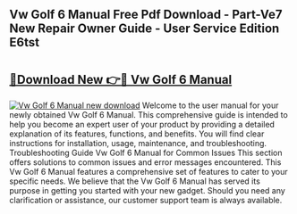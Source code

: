 ## Vw Golf 6 Manual Free Pdf Download - Part-Ve7 New Repair Owner Guide - User Service Edition E6tst

# <h2><a href="http://bc52522.oget.top/?id=Vw+Golf+6+Manual">🔗Download New 👉🔴 Vw Golf 6 Manual</a></h2>

[![Vw Golf 6 Manual new download](https://i.imgur.com/5g1atiW.png)](http://bc52522.oget.top/?id=Vw+Golf+6+Manual)
Welcome to the user manual for your newly obtained Vw Golf 6 Manual. This comprehensive guide is intended to help you become an expert user of your product by providing a detailed explanation of its features, functions, and benefits. You will find clear instructions for installation, usage, maintenance, and troubleshooting. Troubleshooting Guide Vw Golf 6 Manual for Common Issues This section offers solutions to common issues and error messages encountered. This Vw Golf 6 Manual features a comprehensive set of features to cater to your specific needs. We believe that the Vw Golf 6 Manual has served its purpose in getting you started with your new gadget. Should you need any clarification or assistance, our customer support team is always available.
